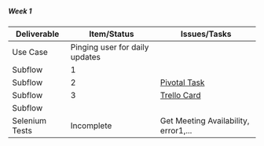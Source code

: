 ##### Week 1

| Deliverable   | Item/Status   |  Issues/Tasks
| ------------- | ------------  |  ------------
| Use Case      | Pinging user for daily updates          | &nbsp;
| Subflow      | 1             |  
| Subflow      | 2             |  [Pivotal Task](https://www.pivotaltracker.com/story/show/114636091)
| Subflow      | 3             |  [Trello Card](https://trello.com/c/diA1DaMw)
| Subflow      | &nbsp;        | &nbsp;
| Selenium Tests| Incomplete    | Get Meeting Availability, error1,...
